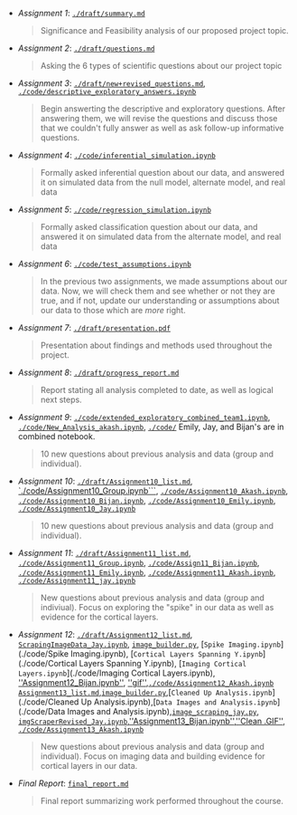 - *Assignment 1*: [``./draft/summary.md``](./draft/summary.md)
  > Significance and Feasibility analysis of our proposed project topic. 

- *Assignment 2*: [``./draft/questions.md``](./draft/questions.md)
  > Asking the 6 types of scientific questions about our project topic

- *Assignment 3*: [``./draft/new+revised_questions.md``](./draft/new+revised_questions.md), [``./code/descriptive_exploratory_answers.ipynb``](./code/descriptive_exploratory_answers.ipynb)
  > Begin answerting the descriptive and exploratory questions. After answering them, we will revise the questions and discuss those that we couldn't fully answer as well as ask follow-up informative questions.

- *Assignment 4*: [``./code/inferential_simulation.ipynb``](./code/inferential_simulation.ipynb)
  >  Formally asked inferential question about our data, and answered it on simulated data from the null model, alternate model, and real data

- *Assignment 5*: [``./code/regression_simulation.ipynb``](./code/regression_simulation.ipynb)
  > Formally asked classification question about our data, and answered it on simulated data from the alternate model, and real data

- *Assignment 6*: [``./code/test_assumptions.ipynb``](./code/test_assumptions.ipynb)
   > In the previous two assignments, we made assumptions about our data. Now, we will check them and see whether or not they are true, and if not, update our understanding or assumptions about our data to those which are *more* right.

- *Assignment 7*: [``./draft/presentation.pdf``](./draft/presentation.pdf)
  > Presentation about findings and methods used throughout the project. 

- *Assignment 8*: [``./draft/progress_report.md``](./draft/progress_report.md)
  > Report stating all analysis completed to date, as well as logical next steps.

- *Assignment 9*: [``./code/extended_exploratory_combined_team1.ipynb``](./code/extended_exploratory_combined_team1.ipynb), [``./code/New_Analysis_akash.ipynb``](./code/New_Analysis_akash.ipynb), [``./code/``](./code/) Emily, Jay, and Bijan's are in combined notebook.
  > 10  new questions about previous analysis and data (group and individual).

- *Assignment 10*: [``./draft/Assignment10_list.md``](./draft/Assignment10_list.md), [`./code/Assignment10_Group.ipynb```](./code/Assignment10_Group.ipynb), [``./code/Assignment10_Akash.ipynb``](./code/Assignment10_Akash.ipynb), [``./code/Assignment10_Bijan.ipynb``](./code/Assignment10_Bijan.ipynb), [``./code/Assignment10_Emily.ipynb``](./code/Assignment10_Emily.ipynb), [``./code/Assignment10_Jay.ipynb``](./code/Assignment10_Jay.ipynb)
  > 10 new questions about previous analysis and data (group and individual).

- *Assignment 11*: [``./draft/Assignment11_list.md``](./draft/Assignment11_list.md), [``./code/Assignment11_Group.ipynb``](./code/Assignment11_Group.ipynb), [``./code/Assign11_Bijan.ipynb``](./code/Assign11_Bijan.ipynb), [``./code/Assignment11_Emily.ipynb``](./code/Assignment11_Emily.ipynb), [``./code/Assignment11_Akash.ipynb``](./code/Assignment11_Akash.ipynb), [``./code/Assignment11_jay.ipynb``](./code/Assignment11_jay.ipynb)
  > New questions about previous analysis and data (group and indiviual). Focus on exploring the "spike" in our data as well as evidence for the cortical layers.

- *Assignment 12*: [``./draft/Assignment12_list.md``](./draft/Assignment12_list.md), [``ScrapingImageData_Jay.ipynb``](./code/ScrapingImageData_Jay.ipynb), [``image_builder.py``](./code/image_builder.py), [``Spike Imaging.ipynb``](./code/Spike Imaging.ipynb), [``Cortical Layers Spanning Y.ipynb``](./code/Cortical Layers Spanning Y.ipynb), [``Imaging Cortical Layers.ipynb``](./code/Imaging Cortical Layers.ipynb), [''Assignment12_Bijan.ipynb''](./code/Assignment12_Bijan.ipynb), [''gif''](./code/Bijan_gif_dirty.gif),[``./code/Assignment12_Akash.ipynb``](./code/Assignment12_Akash.ipynb)
[``Assignment13_list.md``](./draft/Assignment13_list.md),[``image_builder.py``](./code/image_builder.py),[``Cleaned Up Analysis.ipynb``](./code/Cleaned Up Analysis.ipynb),[``Data Images and Analysis.ipynb``](./code/Data Images and Analysis.ipynb),[``image_scraping_jay.py``](./code/image_scraping_jay.py), [``imgScraperRevised_Jay.ipynb``](./code/imgScraperRevised_Jay.ipynb),[''Assignment13_Bijan.ipynb''](./code/Assignment13_Bijan.ipynb),[''Clean .GIF''](./code/Bijan_gif.gif), [``./code/Assignment13_Akash.ipynb``](./code/Assignment13_Akash.ipynb)
  > New questions about previous analysis and data (group and individual). Focus on imaging data and building evidence for cortical layers in our data.

- *Final Report*: [``final_report.md``](final_report.md)
  > Final report summarizing work performed throughout the course.
